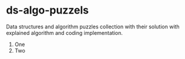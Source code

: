 # ds-algo-puzzels
Data structures and algorithm puzzles collection with their solution with explained algorithm and coding implementation.

<ol>
<li>One</li>
<li>Two</li>
</ol>
